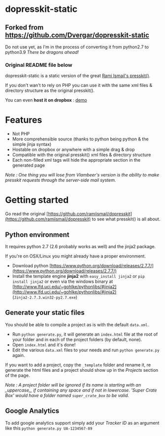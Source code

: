 dopresskit-static
=================

## Forked from https://github.com/Dvergar/dopresskit-static

Do not use yet, as I'm in the process of converting it from python2.7 to python3.9
*There be dragons ahead!*

### Original README file below

dopresskit-static is a static version of the great [Rami Ismail's presskit()](https://github.com/ramiismail/dopresskit).

If you don't wan't to rely on PHP you can use it with the same xml files & directory structure as the original presskit().

You can even **host it on dropbox** : [demo](https://dl.dropboxusercontent.com/u/8211966/presskit-static/index.html)

# Features
* Not PHP
* More comprehensible source (thanks to python being python & the simple jinja syntax)
* Hostable on dropbox or anywhere with a simple drag & drop
* Compatible with the original presskit() xml files & directory structure
* Each non-filled xml tags will hide the appropriate section in the generated page

*Note : One thing you will lose from Vlambeer's version is the ability to make presskit requests through the server-side mail system.*

# Getting started
Go read the original [https://github.com/ramiismail/dopresskit](https://github.com/ramiismail/dopresskit) to see what presskit() is all about.

## Python environment
It requires python 2.7 (2.6 probably works as well) and the jinja2 package.

If you're on OSX/Linux you might already have a proper environment.

* Download python [https://www.python.org/download/releases/2.7.7/](https://www.python.org/download/releases/2.7.7/)
* Install the template engine **jinja2** with `easy_install jinja2` or `pip install jinja2` or even via the windows binary at [http://www.lfd.uci.edu/~gohlke/pythonlibs/#jinja2](http://www.lfd.uci.edu/~gohlke/pythonlibs/#jinja2) (`Jinja2‑2.7.3.win32‑py2.7.exe`)

## Generate your static files
You should be able to compile a project as is with the default `data.xml`.

* Run `python generate.py`, it will generate an `index.html` file at the root of your folder and in each of the project folders (by default, none).
* Open `index.html` and it's done!
* Edit the various `data.xml` files to your needs and run `python generate.py` again.

If you want to add a project, copy the `_template` folder and rename it, re generate the html files and a project should show up in the *Projects* section of the page.

*Note : A project folder will be ignored if its name is starting with an \_uppercase_, if containing any space and if not in lowercase. 'Super Crate Box' would have a folder named `super_crate_box` to be valid.*

## Google Analytics
To add google analytics support simply add your *Tracker ID* as an argument like this `python generate.py UA-1234567-89`
